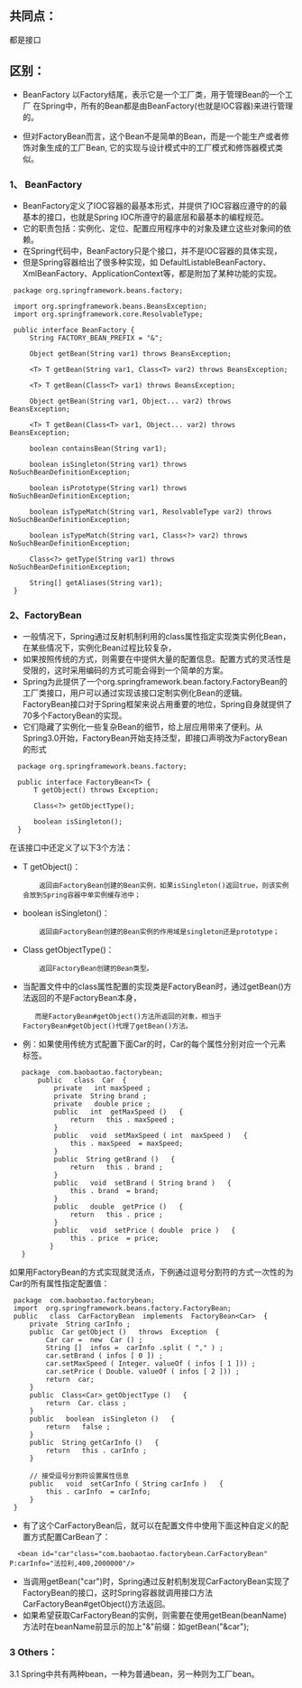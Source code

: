 ## 共同点：
 都是接口
## 区别：
   * BeanFactory 以Factory结尾，表示它是一个工厂类，用于管理Bean的一个工厂
      在Spring中，所有的Bean都是由BeanFactory(也就是IOC容器)来进行管理的。

   * 但对FactoryBean而言，这个Bean不是简单的Bean，而是一个能生产或者修饰对象生成的工厂Bean,
      它的实现与设计模式中的工厂模式和修饰器模式类似。
 
### 1、 BeanFactory
   * BeanFactory定义了IOC容器的最基本形式，并提供了IOC容器应遵守的的最基本的接口，也就是Spring IOC所遵守的最底层和最基本的编程规范。
   * 它的职责包括：实例化、定位、配置应用程序中的对象及建立这些对象间的依赖。
   * 在Spring代码中，BeanFactory只是个接口，并不是IOC容器的具体实现，
   * 但是Spring容器给出了很多种实现，如 DefaultListableBeanFactory、XmlBeanFactory、ApplicationContext等，都是附加了某种功能的实现。
```                  
 package org.springframework.beans.factory;
 
 import org.springframework.beans.BeansException;
 import org.springframework.core.ResolvableType;
 
 public interface BeanFactory {
     String FACTORY_BEAN_PREFIX = "&";
 
     Object getBean(String var1) throws BeansException;
 
     <T> T getBean(String var1, Class<T> var2) throws BeansException;
 
     <T> T getBean(Class<T> var1) throws BeansException;
 
     Object getBean(String var1, Object... var2) throws BeansException;
 
     <T> T getBean(Class<T> var1, Object... var2) throws BeansException;
 
     boolean containsBean(String var1);
 
     boolean isSingleton(String var1) throws NoSuchBeanDefinitionException;
 
     boolean isPrototype(String var1) throws NoSuchBeanDefinitionException;
 
     boolean isTypeMatch(String var1, ResolvableType var2) throws NoSuchBeanDefinitionException;
 
     boolean isTypeMatch(String var1, Class<?> var2) throws NoSuchBeanDefinitionException;
 
     Class<?> getType(String var1) throws NoSuchBeanDefinitionException;
 
     String[] getAliases(String var1);
 } 
 ```                
### 2、FactoryBean
   * 一般情况下，Spring通过反射机制利用<bean>的class属性指定实现类实例化Bean，在某些情况下，实例化Bean过程比较复杂，
   * 如果按照传统的方式，则需要在<bean>中提供大量的配置信息。配置方式的灵活性是受限的，这时采用编码的方式可能会得到一个简单的方案。
   * Spring为此提供了一个org.springframework.bean.factory.FactoryBean的工厂类接口，用户可以通过实现该接口定制实例化Bean的逻辑。
       FactoryBean接口对于Spring框架来说占用重要的地位，Spring自身就提供了70多个FactoryBean的实现。
   * 它们隐藏了实例化一些复杂Bean的细节，给上层应用带来了便利。从Spring3.0开始，FactoryBean开始支持泛型，即接口声明改为FactoryBean<T>的形式
 ```     
   package org.springframework.beans.factory;
   
   public interface FactoryBean<T> {
       T getObject() throws Exception;
   
       Class<?> getObjectType();
   
       boolean isSingleton();
   }
   ```   
   在该接口中还定义了以下3个方法：
   
   * T getObject()：
   
             返回由FactoryBean创建的Bean实例，如果isSingleton()返回true，则该实例会放到Spring容器中单实例缓存池中；
   * boolean isSingleton()：
   
             返回由FactoryBean创建的Bean实例的作用域是singleton还是prototype；
   * Class<T> getObjectType()：
   
             返回FactoryBean创建的Bean类型。
   * 当配置文件中<bean>的class属性配置的实现类是FactoryBean时，通过getBean()方法返回的不是FactoryBean本身，
   
            而是FactoryBean#getObject()方法所返回的对象，相当于FactoryBean#getObject()代理了getBean()方法。
   
   
   * 例：如果使用传统方式配置下面Car的<bean>时，Car的每个属性分别对应一个<property>元素标签。
```   
   package  com.baobaotao.factorybean;  
       public   class  Car  {  
           private   int maxSpeed ;  
           private  String brand ;  
           private   double price ;  
           public   int  getMaxSpeed ()   {  
               return   this . maxSpeed ;  
           }  
           public   void  setMaxSpeed ( int  maxSpeed )   {  
               this . maxSpeed  = maxSpeed;  
           }  
           public  String getBrand ()   {  
               return   this . brand ;  
           }  
           public   void  setBrand ( String brand )   {  
               this . brand  = brand;  
           }  
           public   double  getPrice ()   {  
               return   this . price ;  
           }  
           public   void  setPrice ( double  price )   {  
               this . price  = price;  
          }  
   }   
 ```   
 如果用FactoryBean的方式实现就灵活点，下例通过逗号分割符的方式一次性的为Car的所有属性指定配置值： 
```   
 package  com.baobaotao.factorybean;  
 import  org.springframework.beans.factory.FactoryBean;  
 public   class  CarFactoryBean  implements  FactoryBean<Car>  {  
     private  String carInfo ;  
     public  Car getObject ()   throws  Exception  {  
         Car car =  new  Car () ;  
         String []  infos =  carInfo .split ( "," ) ;  
         car.setBrand ( infos [ 0 ]) ;  
         car.setMaxSpeed ( Integer. valueOf ( infos [ 1 ])) ;  
         car.setPrice ( Double. valueOf ( infos [ 2 ])) ;  
         return  car;  
     }  
     public  Class<Car> getObjectType ()   {  
         return  Car. class ;  
     }  
     public   boolean  isSingleton ()   {  
         return   false ;  
     }  
     public  String getCarInfo ()   {  
         return   this . carInfo ;  
     }  
   
     // 接受逗号分割符设置属性信息  
     public   void  setCarInfo ( String carInfo )   {  
         this . carInfo  = carInfo;  
     }  
 }   
  ```   
  * 有了这个CarFactoryBean后，就可以在配置文件中使用下面这种自定义的配置方式配置CarBean了：
```    
  <bean id="car"class="com.baobaotao.factorybean.CarFactoryBean" P:carInfo="法拉利,400,2000000"/>
```   
 * 当调用getBean("car")时，Spring通过反射机制发现CarFactoryBean实现了FactoryBean的接口，这时Spring容器就调用接口方法CarFactoryBean#getObject()方法返回。
 * 如果希望获取CarFactoryBean的实例，则需要在使用getBean(beanName)方法时在beanName前显示的加上"&"前缀：如getBean("&car");
    
 ### 3 Others：
   3.1 Spring中共有两种bean，一种为普通bean，另一种则为工厂bean。
 